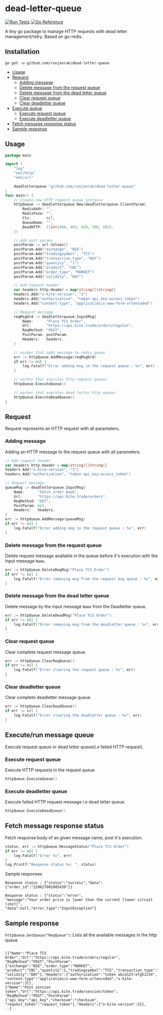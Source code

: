 # dead-letter-queue

[![Run Tests](https://github.com/ranjanrak/dead-letter-queue/actions/workflows/go-test.yml/badge.svg)](https://github.com/ranjanrak/dead-letter-queue/actions/workflows/go-test.yml)
[![Go Reference](https://pkg.go.dev/badge/github.com/ranjanrak/dead-letter-queue.svg)](https://pkg.go.dev/github.com/ranjanrak/dead-letter-queue)

A tiny go package to manage HTTP requests with dead letter management/retry. Based on go-redis.

## Installation

```
go get -u github.com/ranjanrak/dead-letter-queue
```

- [Usage](#usage)
- [Request](#request)
  - [Adding message](#adding-message)
  - [Delete message from the request queue](#delete-message-from-the-request-queue)
  - [Delete message from the dead letter queue](#delete-message-from-the-dead-letter-queue)
  - [Clear request queue](#clear-request-queue)
  - [Clear deadletter queue](#clear-deadletter-queue)
- [Execute queue](#executerun-message-queue)
  - [Execute request queue](#execute-request-queue)
  - [Execute deadletter queue](#execute-deadletter-queue)
- [Fetch message response status](#fetch-message-response-status)
- [Sample response](#sample-response)

## Usage

```go
package main

import (
    "log"
    "net/http"
    "net/url"

    deadletterqueue "github.com/ranjanrak/dead-letter-queue"
)
func main() {
    // Create new HTTP request queue instance
    httpQueue := deadletterqueue.New(deadletterqueue.ClientParam{
		RedisAddr: "",
		RedisPasw: "",
		Ctx:       nil,
		QueueName: "",
		DeadHTTP:  []int{400, 403, 429, 500, 502},
    })

    // Add post params
    postParam := url.Values{}
    postParam.Add("exchange", "NSE")
    postParam.Add("tradingsymbol", "TCS")
    postParam.Add("transaction_type", "BUY")
    postParam.Add("quantity", "1")
    postParam.Add("product", "CNC")
    postParam.Add("order_type", "MARKET")
    postParam.Add("validity", "DAY")

    // Add request header
    var headers http.Header = map[string][]string{}
    headers.Add("x-kite-version", "3")
    headers.Add("authorization", "token api_key:access_token")
    headers.Add("content-type", "application/x-www-form-urlencoded")

    // Request message
    reqMsgOrd := deadletterqueue.InputMsg{
        Name:      "Place TCS Order",
        Url:       "https://api.kite.trade/orders/regular",
        ReqMethod: "POST",
        PostParam: postParam,
        Headers:   headers,
    }

    // worker that adds message to redis queue
    err := httpQueue.AddMessage(reqMsgOrd)
    if err != nil {
        log.Fatalf("Error adding msg in the request queue : %v", err)
    }

    // worker that executes http request queues
    httpQueue.ExecuteQueue()

    // worker that executes dead letter http queues
    httpQueue.ExecuteDeadQueue()
}
```

## Request

Request represents an HTTP request with all parameters.

### Adding message

Adding an HTTP message to the request queue with all parameters.

```go
// Add request header
var headers http.Header = map[string][]string{}
headers.Add("x-kite-version", "3")
headers.Add("authorization", "token api_key:access_token")

// Request message
queueMsg := deadletterqueue.InputMsg{
    Name:      "Fetch order book",
    Url:       "https://api.kite.trade/orders",
    ReqMethod: "GET",
    PostParam: nil,
    Headers:   headers,
}
err := httpQueue.AddMessage(queueMsg)
if err != nil {
    log.Fatalf("Error adding msg in the request queue : %v", err)
}
```

### Delete message from the request queue

Delete request message available in the queue before it's execution with the input message `Name`.

```go
err := httpQueue.DeleteReqMsg("Place TCS Order")
if err != nil {
    log.Fatalf("Error removing msg from the request msg queue : %v", err)
}
```

### Delete message from the dead letter queue

Delete message by the input message `Name` from the Deadletter queue.

```go
err := httpQueue.DeleteDeadMsg("Place TCS Order")
if err != nil {
    log.Fatalf("Error removing msg from the deadletter queue : %v", err)
}
```

### Clear request queue

Clear complete request message queue.

```go
err := httpQueue.ClearReqQueue()
if err != nil {
    log.Fatalf("Error clearing the request queue : %v", err)
}
```

### Clear deadletter queue

Clear complete deadletter message queue.

```go
err := httpQueue.ClearDeadQueue()
if err != nil {
    log.Fatalf("Error clearing the deadletter queue : %v", err)
}
```

## Execute/run message queue

Execute request queue or dead letter queue(i.e failed HTTP request).

### Execute request queue

Execute HTTP requests in the request queue

```go
httpQueue.ExecuteQueue()
```

### Execute deadletter queue

Execute failed HTTP request message i.e dead letter queue.

```go
httpQueue.ExecuteDeadQueue()
```

## Fetch message response status

Fetch response body of an given message name, post it's execution.

```go
status, err := httpQueue.MessageStatus("Place TCS Order")
if err != nil {
    log.Fatalf("Error %v", err)
}
log.Printf("Response status %v: ", status)

```

Sample responses

```
Response status : {"status":"success","data":{"order_id":"220627001805439"}}

Response status : {"status":"error",
"message":"Your order price is lower than the current [lower circuit limit]",
"data":null,"error_type":"InputException"}

```

## Sample response

`httpQueue.GetQueue("ReqQueue")`: Lists all the available messages in the http queue

```

[{"Name":"Place TCS Order","Url":"https://api.kite.trade/orders/regular",
"ReqMethod":"POST","PostParam":{"exchange":"NSE","order_type":"MARKET",
"product":"CNC","quantity":1,"tradingsymbol":"TCS","transaction_type":"BUY",
"validity":"DAY"},"Headers":{"authorization":"token abcd123:efgh1234",
"content-type":"application/x-www-form-urlencoded","x-kite-version":3}},
{"Name":"Post session token","Url":"https://api.kite.trade/session/token",
"ReqMethod":"POST","PostParam":{"api_key":"api_key","checksum":"checksum",
"request_token":"request_token"},"Headers":{"x-kite-version":3}},
..]

```
